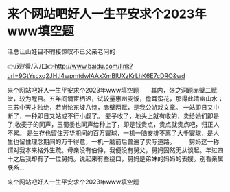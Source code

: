 # 来个网站吧好人一生平安求个2023年www填空题
活总让山娃目不暇接惊叹不已父亲老问的

👉/观/看/入/口👉http://www.baidu.com/link?url=9GtYscxq2JHtl4wpmtdwIAAxXmBlUXzKrLhK6E7cDRO&wd

来个网站吧好人一生平安求个2023年www填空题　　其内，张之洞题赤壁二赋堂，较为醒目。五年间谪宦栖迟，试较量惠州麦饭，儋耳蛮花，那得此清幽山水；三苏中天才独绝，若尚论东坡八诗，赤壁两赋，是我公游戏文章。
一站即日又中断了，一种即日又站成不行小觑了。
麦子收了，地头上就有收的，卖给她们即是了;收麦子的同声，玉蜀黍也同声给种上了，即是钱贵点，贵点就贵点吧，归正人不累。
是生存也留住芳华期间的百万寰球，一机一脑安排不离了大千寰球，是人生也留住理念期间的万千得意，一机一脑前后普遍了实际道路。
　　舅妈这一称谓对我本来格外生疏。母亲没有伯仲，我便没有舅父，舅妈固然无从谈起。年过四十之后我却有了一位舅妈。说起来有些绕口，舅妈是弟妹的妈妈的表嫂。别看亲属联系...

来个网站吧好人一生平安求个2023年www填空题
